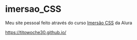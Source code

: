 # imersao_CSS
Meu site pessoal feito através do curso [Imersão CSS](https://www.alura.com.br/imersao-css) da Alura

https://titowoche30.github.io/
